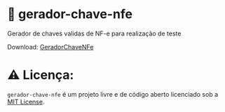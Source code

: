 # 🔑 gerador-chave-nfe
Gerador de chaves validas de NF-e para realização de teste

Download: <a href='https://github.com/GlerystonMatos/gerador-chave-nfe/raw/refs/heads/main/GeradorChaveNFe.zip' target='_blank'>GeradorChaveNFe</a>

# ⚠️ Licença:
`gerador-chave-nfe` é um projeto livre e de código aberto licenciado sob a [MIT License](./LICENSE).